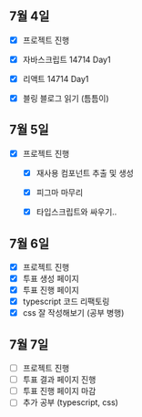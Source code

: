 ## 7월 4일

- [x] 프로젝트 진행
- [x] 자바스크립트 14714 Day1
- [x] 리액트 14714 Day1
- [x] 블링 블로그 읽기 (틈틈이)


## 7월 5일

- [x] 프로젝트 진행
  - [x] 재사용 컴포넌트 추출 및 생성
  - [x] 피그마 마무리
  - [x] 타입스크립트와 싸우기..


## 7월 6일
- [x] 프로젝트 진행
- [x] 투표 생성 페이지
- [x] 투표 진행 페이지
- [x] typescript 코드 리팩토링
- [x] css 잘 작성해보기 (공부 병행)

## 7월 7일

- [ ] 프로젝트 진행
- [ ] 투표 결과 페이지 진행
- [ ] 투표 진행 페이지 마감
- [ ] 추가 공부 (typescript, css)
